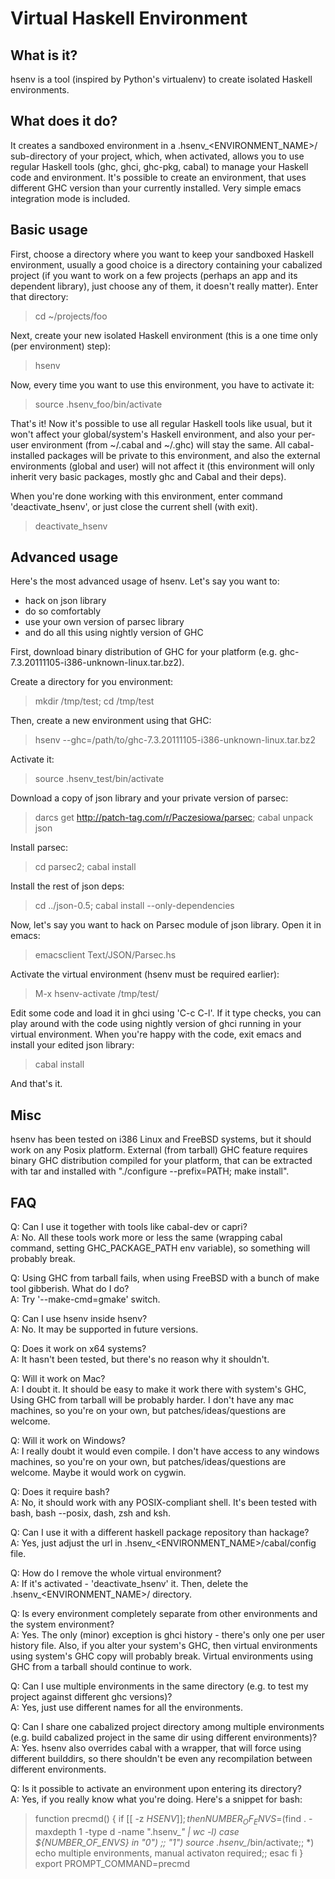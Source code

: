 Virtual Haskell Environment
===========================

What is it?
-----------
hsenv is a tool (inspired by Python's virtualenv)
to create isolated Haskell environments.


What does it do?
----------------
It creates a sandboxed environment in a .hsenv_<ENVIRONMENT_NAME>/ sub-directory
of your project, which, when activated, allows you to use regular Haskell tools
(ghc, ghci, ghc-pkg, cabal) to manage your Haskell code and environment.
It's possible to create an environment, that uses different GHC version
than your currently installed. Very simple emacs integration mode is included.

Basic usage
-----------
First, choose a directory where you want to keep your
sandboxed Haskell environment, usually a good choice is a directory containing
your cabalized project (if you want to work on a few projects
(perhaps an app and its dependent library), just choose any of them,
it doesn't really matter). Enter that directory:

> cd ~/projects/foo

Next, create your new isolated Haskell environment
(this is a one time only (per environment) step):

> hsenv

Now, every time you want to use this environment, you have to activate it:

> source .hsenv_foo/bin/activate

That's it! Now it's possible to use all regular Haskell tools like usual,
but it won't affect your global/system's Haskell environment, and also
your per-user environment (from ~/.cabal and ~/.ghc) will stay the same.
All cabal-installed packages will be private to this environment,
and also the external environments (global and user) will not affect it
(this environment will only inherit very basic packages,
mostly ghc and Cabal and their deps).

When you're done working with this environment, enter command 'deactivate_hsenv',
or just close the current shell (with exit).

> deactivate_hsenv

Advanced usage
--------------
Here's the most advanced usage of hsenv. Let's say you want to:

* hack on json library
* do so comfortably
* use your own version of parsec library
* and do all this using nightly version of GHC

First, download binary distribution of GHC for your platform
(e.g. ghc-7.3.20111105-i386-unknown-linux.tar.bz2).

Create a directory for you environment:

> mkdir /tmp/test; cd /tmp/test

Then, create a new environment using that GHC:

> hsenv --ghc=/path/to/ghc-7.3.20111105-i386-unknown-linux.tar.bz2

Activate it:

> source .hsenv_test/bin/activate

Download a copy of json library and your private version of parsec:

> darcs get http://patch-tag.com/r/Paczesiowa/parsec; cabal unpack json

Install parsec:

> cd parsec2; cabal install

Install the rest of json deps:

> cd ../json-0.5; cabal install --only-dependencies

Now, let's say you want to hack on Parsec module of json library.
Open it in emacs:

> emacsclient Text/JSON/Parsec.hs

Activate the virtual environment (hsenv must be required earlier):

> M-x hsenv-activate <RET> /tmp/test/ <RET>

Edit some code and load it in ghci using 'C-c C-l'. If it type checks,
you can play around with the code using nightly version of ghci running
in your virtual environment. When you're happy with the code, exit emacs
and install your edited json library:

> cabal install

And that's it.

Misc
----
hsenv has been tested on i386 Linux and FreeBSD systems,
but it should work on any Posix platform. External (from tarball) GHC feature
requires binary GHC distribution compiled for your platform,
that can be extracted with tar and installed with
"./configure --prefix=PATH; make install".

FAQ
---
Q: Can I use it together with tools like cabal-dev or capri?  
A: No. All these tools work more or less the same (wrapping cabal command,
   setting GHC_PACKAGE_PATH env variable), so something will probably break.

Q: Using GHC from tarball fails, when using FreeBSD with a bunch of make tool
   gibberish. What do I do?  
A: Try '--make-cmd=gmake' switch.

Q: Can I use hsenv inside hsenv?  
A: No. It may be supported in future versions.

Q: Does it work on x64 systems?  
A: It hasn't been tested, but there's no reason why it shouldn't.

Q: Will it work on Mac?  
A: I doubt it. It should be easy to make it work there with system's GHC,
   Using GHC from tarball will be probably harder. I don't have any mac
   machines, so you're on your own, but patches/ideas/questions are welcome.

Q: Will it work on Windows?  
A: I really doubt it would even compile. I don't have access to any windows
   machines, so you're on your own, but patches/ideas/questions are welcome.
   Maybe it would work on cygwin.

Q: Does it require bash?  
A: No, it should work with any POSIX-compliant shell. It's been tested with
   bash, bash --posix, dash, zsh and ksh.

Q: Can I use it with a different haskell package repository than hackage?  
A: Yes, just adjust the url in .hsenv_<ENVIRONMENT_NAME>/cabal/config file.

Q: How do I remove the whole virtual environment?  
A: If it's activated - 'deactivate_hsenv' it. Then, delete
   the .hsenv_<ENVIRONMENT_NAME>/ directory.

Q: Is every environment completely separate from other environments and
   the system environment?  
A: Yes. The only (minor) exception is ghci history - there's only one
   per user history file. Also, if you alter your system's GHC, then
   virtual environments using system's GHC copy will probably break.
   Virtual environments using GHC from a tarball should continue to work.

Q: Can I use multiple environments in the same directory (e.g. to test
   my project against different ghc versions)?  
A: Yes, just use different names for all the environments.

Q: Can I share one cabalized project directory among multiple environments
   (e.g. build cabalized project in the same dir using different environments)?  
A: Yes. hsenv also overrides cabal with a wrapper, that will force using different
   builddirs, so there shouldn't be even any recompilation between different environments.

Q: Is it possible to activate an environment upon entering its directory?  
A: Yes, if you really know what you're doing. Here's a snippet for bash:

   > function precmd() {
   >     if [[ -z $HSENV ]]; then
   >         NUMBER_OF_ENVS=$(find . -maxdepth 1 -type d -name ".hsenv_*" | wc -l)
   >         case ${NUMBER_OF_ENVS} in
   >             "0") ;;
   >             "1") source .hsenv_*/bin/activate;;
   >             *) echo multiple environments, manual activaton required;;
   >         esac
   >     fi
   > }
   > export PROMPT_COMMAND=precmd
